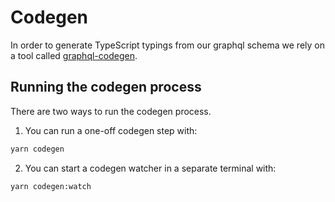 # Codegen

In order to generate TypeScript typings from our graphql schema we rely on a tool called [graphql-codegen](https://graphql-code-generator.com/).

## Running the codegen process

There are two ways to run the codegen process.

1. You can run a one-off codegen step with:

```sh
yarn codegen
```

2. You can start a codegen watcher in a separate terminal with:

```sh
yarn codegen:watch
```
